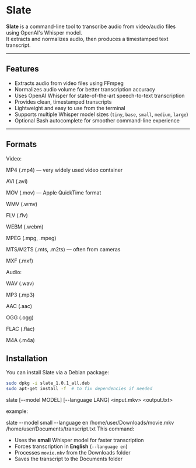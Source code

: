 # Slate

**Slate** is a command-line tool to transcribe audio from video/audio files using OpenAI's Whisper model.  
It extracts and normalizes audio, then produces a timestamped text transcript.

---

## Features

- Extracts audio from video files using FFmpeg  
- Normalizes audio volume for better transcription accuracy  
- Uses OpenAI Whisper for state-of-the-art speech-to-text transcription  
- Provides clean, timestamped transcripts  
- Lightweight and easy to use from the terminal  
- Supports multiple Whisper model sizes (`tiny`, `base`, `small`, `medium`, `large`)  
- Optional Bash autocomplete for smoother command-line experience  

---

## Formats

Video:

MP4 (.mp4) — very widely used video container

AVI (.avi)

MOV (.mov) — Apple QuickTime format

WMV (.wmv)

FLV (.flv)

WEBM (.webm)

MPEG (.mpg, .mpeg)

MTS/M2TS (.mts, .m2ts) — often from cameras

MXF (.mxf)

Audio:

WAV (.wav)

MP3 (.mp3)

AAC (.aac)

OGG (.ogg)

FLAC (.flac)

M4A (.m4a)

## Installation

You can install Slate via a Debian package:

```bash
sudo dpkg -i slate_1.0.1_all.deb
sudo apt-get install -f  # to fix dependencies if needed
```
slate [--model MODEL] [--language LANG] <input.mkv> <output.txt>

example:

slate --model small --language en /home/user/Downloads/movie.mkv /home/user/Documents/transcript.txt
This command:

- Uses the **small** Whisper model for faster transcription
- Forces transcription in **English** (`--language en`)
- Processes `movie.mkv` from the Downloads folder
- Saves the transcript to the Documents folder

